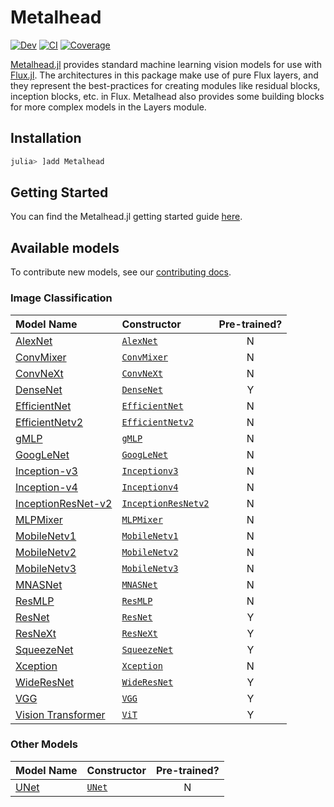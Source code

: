 # Metalhead

[![Dev](https://img.shields.io/badge/docs-dev-blue.svg)](https://fluxml.github.io/Metalhead.jl/dev)
[![CI](https://github.com/FluxML/Metalhead.jl/actions/workflows/CI.yml/badge.svg)](https://github.com/FluxML/Metalhead.jl/actions/workflows/CI.yml)
[![Coverage](https://codecov.io/gh/FluxML/Metalhead.jl/branch/master/graph/badge.svg)](https://codecov.io/gh/FluxML/Metalhead.jl)

[Metalhead.jl](https://github.com/FluxML/Metalhead.jl) provides standard machine learning vision models for use with [Flux.jl](https://fluxml.ai). The architectures in this package make use of pure Flux layers, and they represent the best-practices for creating modules like residual blocks, inception blocks, etc. in Flux. Metalhead also provides some building blocks for more complex models in the Layers module.

## Installation

```julia
julia> ]add Metalhead
```

## Getting Started

You can find the Metalhead.jl getting started guide [here](https://fluxml.ai/Metalhead.jl/dev/tutorials/quickstart/).

## Available models

To contribute new models, see our [contributing docs](https://fluxml.ai/Metalhead.jl/dev/contributing/).

### Image Classification

| Model Name                                       | Constructor                                                                                       | Pre-trained? |
|:-------------------------------------------------|:-----------------------------------------------------------------------------------------------|:------------:|
| [AlexNet](https://papers.nips.cc/paper/2012/file/c399862d3b9d6b76c8436e924a68c45b-Paper.pdf)    | [`AlexNet`](https://fluxml.ai/Metalhead.jl/dev/api/other/#Metalhead.AlexNet)       | N            |
| [ConvMixer](https://arxiv.org/abs/2201.09792)    | [`ConvMixer`](https://fluxml.ai/Metalhead.jl/dev/api/hybrid/#Metalhead.ConvMixer)       | N            |
| [ConvNeXt](https://arxiv.org/abs/2201.03545)     | [`ConvNeXt`](https://fluxml.ai/Metalhead.jl/dev/api/hybrid/#Metalhead.ConvNeXt)         | N            |
| [DenseNet](https://arxiv.org/abs/1608.06993)     | [`DenseNet`](https://fluxml.ai/Metalhead.jl/dev/api/densenet/#Metalhead.DenseNet)         | Y            |
| [EfficientNet](https://arxiv.org/abs/1905.11946) | [`EfficientNet`](https://fluxml.ai/Metalhead.jl/dev/api/efficientnet/#Metalhead.EfficientNet) | N            |
| [EfficientNetv2](https://arxiv.org/abs/2104.00298) | [`EfficientNetv2`](https://fluxml.ai/Metalhead.jl/dev/api/efficientnet/#Metalhead.EfficientNetv2) | N            |
| [gMLP](https://arxiv.org/abs/2105.08050)         | [`gMLP`](https://fluxml.ai/Metalhead.jl/dev/api/mixers/#Metalhead.gMLP)                 | N            |
| [GoogLeNet](https://arxiv.org/abs/1409.4842)     | [`GoogLeNet`](https://fluxml.ai/Metalhead.jl/dev/api/inception/l#Metalhead.GoogLeNet)       | N            |
| [Inception-v3](https://arxiv.org/abs/1512.00567) | [`Inceptionv3`](https://fluxml.ai/Metalhead.jl/dev/api/inception/#Metalhead.Inceptionv3)   | N            |
| [Inception-v4](https://arxiv.org/abs/1602.07261) | [`Inceptionv4`](https://fluxml.ai/Metalhead.jl/dev/api/inception/#Metalhead.Inceptionv4)   | N            |
| [InceptionResNet-v2](https://arxiv.org/abs/1602.07261) | [`InceptionResNetv2`](https://fluxml.ai/Metalhead.jl/dev/api/inception/#Metalhead.InceptionResNetv2) | N            |
| [MLPMixer](https://arxiv.org/pdf/2105.01601)     | [`MLPMixer`](https://fluxml.ai/Metalhead.jl/dev/api/mixer/#Metalhead.MLPMixer)         | N            |
| [MobileNetv1](https://arxiv.org/abs/1704.04861)  | [`MobileNetv1`](https://fluxml.ai/Metalhead.jl/dev/api/efficientnet/#Metalhead.MobileNetv1)   | N            |
| [MobileNetv2](https://arxiv.org/abs/1801.04381)  | [`MobileNetv2`](https://fluxml.ai/Metalhead.jl/dev/api/efficientnet/#Metalhead.MobileNetv2)   | N            |
| [MobileNetv3](https://arxiv.org/abs/1905.02244)  | [`MobileNetv3`](https://fluxml.ai/Metalhead.jl/dev/api/efficientnet/#Metalhead.MobileNetv3)   | N            |
| [MNASNet](https://arxiv.org/abs/1807.11626)       | [`MNASNet`](https://fluxml.ai/Metalhead.jl/dev/api/efficientnet/#Metalhead.MNASNet)   | N            |
| [ResMLP](https://arxiv.org/abs/2105.03404)       | [`ResMLP`](https://fluxml.ai/Metalhead.jl/dev/api/mixers/#Metalhead.ResMLP)                    | N            |
| [ResNet](https://arxiv.org/abs/1512.03385)       | [`ResNet`](https://fluxml.ai/Metalhead.jl/dev/api/resnet/#Metalhead.ResNet)             | Y            |
| [ResNeXt](https://arxiv.org/abs/1611.05431)      | [`ResNeXt`](https://fluxml.ai/Metalhead.jl/dev/api/resnet/#Metalhead.ResNeXt)           | Y            |
| [SqueezeNet](https://arxiv.org/abs/1602.07360)   | [`SqueezeNet`](https://fluxml.ai/Metalhead.jl/dev/api/others/#Metalhead.SqueezeNet)     | Y            |
| [Xception](https://arxiv.org/abs/1610.02357) | [`Xception`](https://fluxml.ai/Metalhead.jl/dev/api/inception/#Metalhead.Xception)                 | N            |
| [WideResNet](https://arxiv.org/abs/1605.07146)   | [`WideResNet`](https://fluxml.ai/Metalhead.jl/dev/api/resnet/#Metalhead.WideResNet)     | Y            |
| [VGG](https://arxiv.org/abs/1409.1556)           | [`VGG`](https://fluxml.ai/Metalhead.jl/dev/api/others/#Metalhead.VGG)                   | Y            |
| [Vision Transformer](https://arxiv.org/abs/2010.11929) | [`ViT`](https://fluxml.ai/Metalhead.jl/dev/api/vit/#Metalhead.ViT)             | Y            |

### Other Models

| Model Name                                       | Constructor                                                                                       | Pre-trained? |
|:-------------------------------------------------|:-----------------------------------------------------------------------------------------------|:------------:|
| [UNet](https://arxiv.org/abs/1505.04597)         | [`UNet`](https://fluxml.ai/Metalhead.jl/dev/api/others/#Metalhead.UNet)                         | N            |